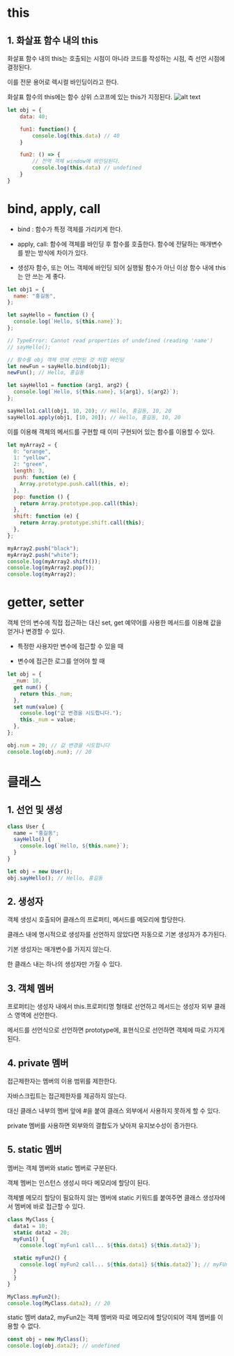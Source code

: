 # this

## 1. 화살표 함수 내의 this

화살표 함수 내의 this는 호출되는 시점이 아니라 코드를 작성하는 시점, 즉 선언 시점에 결정된다.

이를 전문 용어로 렉시컬 바인딩이라고 한다.

화살표 함수의 this에는 함수 상위 스코프에 있는 this가 지정된다.
![alt text](image.png)

```js
let obj = {
    data: 40;

    fun1: function() {
        console.log(this.data) // 40
    }

    fun2: () => {
        // 전역 객체 window에 바인딩된다.
        console.log(this.data) // undefined
    }
}
```

# bind, apply, call

- bind : 함수가 특정 객체를 가리키게 한다.

- apply, call: 함수에 객체를 바인딩 후 함수를 호출한다. 함수에 전달하는 매개변수를 받는 방식에 차이가 있다.

- 생성자 함수, 또는 어느 객체에 바인딩 되어 실행될 함수가 아닌 이상 함수 내에 this는 안 쓰는 게 좋다.

```js
let obj1 = {
  name: "홍길동",
};

let sayHello = function () {
  console.log(`Hello, ${this.name}`);
};

// TypeError: Cannot read properties of undefined (reading 'name')
// sayHello();

// 함수를 obj 객체 안에 선언된 것 처럼 바인딩
let newFun = sayHello.bind(obj1);
newFun(); // Hello, 홍길동

let sayHello1 = function (arg1, arg2) {
  console.log(`Hello, ${this.name}, ${arg1}, ${arg2}`);
};

sayHello1.call(obj1, 10, 20); // Hello, 홍길동, 10, 20
sayHello1.apply(obj1, [10, 20]); // Hello, 홍길동, 10, 20
```

이를 이용해 객체의 메서드를 구현할 때 이미 구현되어 있는 함수를 이용할 수 있다.

```js
let myArray2 = {
  0: "orange",
  1: "yellow",
  2: "green",
  length: 3,
  push: function (e) {
    Array.prototype.push.call(this, e);
  },
  pop: function () {
    return Array.prototype.pop.call(this);
  },
  shift: function (e) {
    return Array.prototype.shift.call(this);
  },
};

myArray2.push("black");
myArray2.push("white");
console.log(myArray2.shift());
console.log(myArray2.pop());
console.log(myArray2);
```

# getter, setter

객체 안의 변수에 직접 접근하는 대신 set, get 예약어를 사용한 메서드를 이용해 값을 얻거나 변경할 수 있다.

- 특정한 사용자만 변수에 접근할 수 있을 때

- 변수에 접근한 로그를 얻어야 할 때

```js
let obj = {
  _num: 10,
  get num() {
    return this._num;
  },
  set num(value) {
    console.log("값 변경을 시도합니다.");
    this._num = value;
  },
};

obj.num = 20; // 값 변경을 시도합니다
console.log(obj.num); // 20
```

# 클래스

## 1. 선언 및 생성

```js
class User {
  name = "홍길동";
  sayHello() {
    console.log(`Hello, ${this.name}`);
  }
}

let obj = new User();
obj.sayHello(); // Hello, 홍길동
```

## 2. 생성자

객체 생성시 호출되어 클래스의 프로퍼티, 메서드를 메모리에 할당한다.

클래스 내에 명시적으로 생성자를 선언하지 않았다면 자동으로 기본 생성자가 추가된다.

기본 생성자는 매개변수를 가지지 않는다.

한 클래스 내는 하나의 생성자만 가질 수 있다.

## 3. 객체 멤버

프로퍼티는 생성자 내에서 this.프로퍼티명 형태로 선언하고 메서드는 생성자 외부 클래스 영역에 선언한다.

메서드를 선언식으로 선언하면 prototype에, 표현식으로 선언하면 객체에 따로 가지게 된다.

## 4. private 멤버

접근제한자는 멤버의 이용 범위를 제한한다.

자바스크립트는 접근제한자를 제공하지 않는다.

대신 클래스 내부의 멤버 앞에 #을 붙여 클래스 외부에서 사용하지 못하게 할 수 있다.

private 멤버를 사용하면 외부와의 결합도가 낮아져 유지보수성이 증가한다.

## 5. static 멤버

멤버는 객체 멤버와 static 멤버로 구분된다.

객체 멤버는 인스턴스 생성시 마다 메모리에 할당이 된다.

객체별 메모리 할당이 필요하지 않는 멤버에 static 키워드를 붙여주면 클래스 생성자에서 멤버에 바로 접근할 수 있다.

```js
class MyClass {
  data1 = 10;
  static data2 = 20;
  myFun1() {
    console.log(`myFun1 call... ${this.data1} ${this.data2}`);

  static myFun2() {
    console.log(`myFun2 call... ${this.data1} ${this.data2}`); // myFUn2 call... undefined 20
  }
  }
}

MyClass.myFun2();
console.log(MyClass.data2); // 20
```

static 멤버 data2, myFun2는 객체 멤버와 따로 메모리에 할당이되어 객체 멤버를 이용할 수 없다.

```js
const obj = new MyClass();
console.log(obj.data2); // undefined
```
